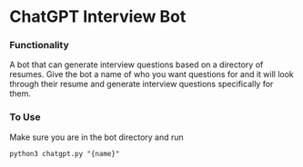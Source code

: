 # ChatGPT Interview Bot

### Functionality

A bot that can generate interview questions based on a directory of resumes.
Give the bot a name of who you want questions for and it will look through their
resume and generate interview questions specifically for them.

### To Use

Make sure you are in the bot directory and run

```
python3 chatgpt.py "{name}"
```
